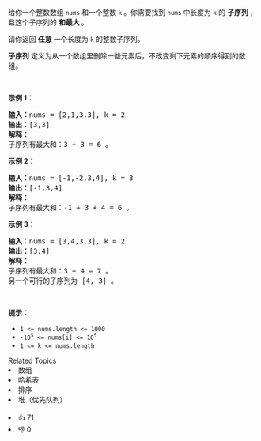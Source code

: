<p>给你一个整数数组&nbsp;<code>nums</code>&nbsp;和一个整数&nbsp;<code>k</code>&nbsp;。你需要找到&nbsp;<code>nums</code>&nbsp;中长度为 <code>k</code>&nbsp;的 <strong>子序列</strong>&nbsp;，且这个子序列的&nbsp;<strong>和最大&nbsp;</strong>。</p>

<p>请你返回 <strong>任意</strong> 一个长度为&nbsp;<code>k</code>&nbsp;的整数子序列。</p>

<p><strong>子序列</strong>&nbsp;定义为从一个数组里删除一些元素后，不改变剩下元素的顺序得到的数组。</p>

<p>&nbsp;</p>

<p><strong>示例 1：</strong></p>

<pre><b>输入：</b>nums = [2,1,3,3], k = 2
<b>输出：</b>[3,3]
<strong>解释：</strong>
子序列有最大和：3 + 3 = 6 。</pre>

<p><strong>示例 2：</strong></p>

<pre><b>输入：</b>nums = [-1,-2,3,4], k = 3
<b>输出：</b>[-1,3,4]
<b>解释：</b>
子序列有最大和：-1 + 3 + 4 = 6 。
</pre>

<p><strong>示例 3：</strong></p>

<pre><b>输入：</b>nums = [3,4,3,3], k = 2
<b>输出：</b>[3,4]
<strong>解释：</strong>
子序列有最大和：3 + 4 = 7 。
另一个可行的子序列为 [4, 3] 。
</pre>

<p>&nbsp;</p>

<p><strong>提示：</strong></p>

<ul> 
 <li><code>1 &lt;= nums.length &lt;= 1000</code></li> 
 <li><code>-10<sup>5</sup>&nbsp;&lt;= nums[i] &lt;= 10<sup>5</sup></code></li> 
 <li><code>1 &lt;= k &lt;= nums.length</code></li> 
</ul>

<div><div>Related Topics</div><div><li>数组</li><li>哈希表</li><li>排序</li><li>堆（优先队列）</li></div></div><br><div><li>👍 71</li><li>👎 0</li></div>